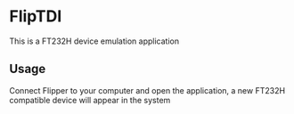 # FlipTDI

This is a FT232H device emulation application

## Usage

Сonnect Flipper to your computer and open the application, a new FT232H compatible device will appear in the system
